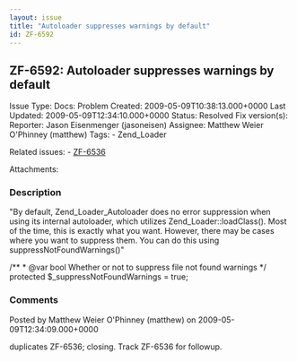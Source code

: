 ```yaml
---
layout: issue
title: "Autoloader suppresses warnings by default"
id: ZF-6592
---
```


ZF-6592: Autoloader suppresses warnings by default
--------------------------------------------------

 Issue Type: Docs: Problem Created: 2009-05-09T10:38:13.000+0000 Last Updated: 2009-05-09T12:34:10.000+0000 Status: Resolved Fix version(s): 
 Reporter:  Jason Eisenmenger (jasoneisen)  Assignee:  Matthew Weier O'Phinney (matthew)  Tags: - Zend\_Loader
 
 Related issues: - [ZF-6536](/issues/browse/ZF-6536)
 
 Attachments: 
### Description

"By default, Zend\_Loader\_Autoloader does no error suppression when using its internal autoloader, which utilizes Zend\_Loader::loadClass(). Most of the time, this is exactly what you want. However, there may be cases where you want to suppress them. You can do this using suppressNotFoundWarnings()"

/\*\* \* @var bool Whether or not to suppress file not found warnings \*/ protected $\_suppressNotFoundWarnings = true;

 

 

### Comments

Posted by Matthew Weier O'Phinney (matthew) on 2009-05-09T12:34:09.000+0000

duplicates ZF-6536; closing. Track ZF-6536 for followup.

 

 